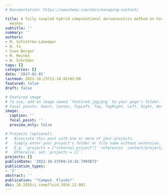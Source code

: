 ```yaml
---
# Documentation: https://wowchemy.com/docs/managing-content/

title: A fully coupled hybrid computational aeroacoustics method on hierarchical Cartesian
  meshes
subtitle: ''
summary: ''
authors:
- M. Schlottke-Lakemper
- H. Yu
- Sven Berger
- M. Meinke
- W. Schröder
tags: []
categories: []
date: '2017-01-01'
lastmod: 2022-10-23T11:14:42+02:00
featured: false
draft: false

# Featured image
# To use, add an image named `featured.jpg/png` to your page's folder.
# Focal points: Smart, Center, TopLeft, Top, TopRight, Left, Right, BottomLeft, Bottom, BottomRight.
image:
  caption: ''
  focal_point: ''
  preview_only: false

# Projects (optional).
#   Associate this post with one or more of your projects.
#   Simply enter your project's folder or file name without extension.
#   E.g. `projects = ["internal-project"]` references `content/project/deep-learning/index.md`.
#   Otherwise, set `projects = []`.
projects: []
publishDate: '2022-10-23T09:14:42.799387Z'
publication_types:
- '2'
abstract: ''
publication: '*Comput. Fluids*'
doi: 10.1016/j.compfluid.2016.12.001
---
```

